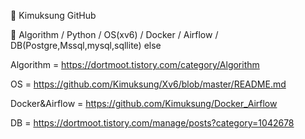 👋 Kimuksung GitHub

👀 Algorithm / Python / OS(xv6) / Docker / Airflow / DB(Postgre,Mssql,mysql,sqllite) else

<My tistory Link>
  
Algorithm = https://dortmoot.tistory.com/category/Algorithm

OS = https://github.com/Kimuksung/Xv6/blob/master/README.md

Docker&Airflow = https://github.com/Kimuksung/Docker_Airflow

DB = https://dortmoot.tistory.com/manage/posts?category=1042678

<!---
Kimuksung/Kimuksung is a ✨ special ✨ repository because its `README.md` (this file) appears on your GitHub profile.
You can click the Preview link to take a look at your changes.
--->

